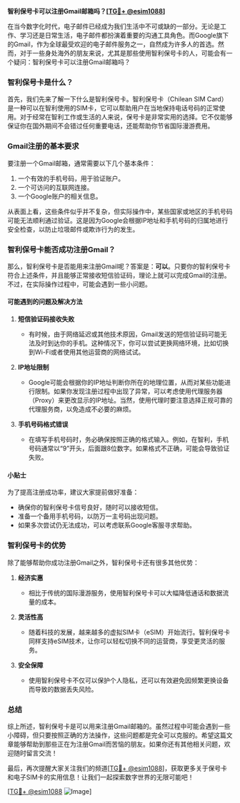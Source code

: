 **智利保号卡可以注册Gmail邮箱吗？[[TG💪+ @esim1088](https://t.me/s/esim1088)]**

在当今数字化时代，电子邮件已经成为我们生活中不可或缺的一部分。无论是工作、学习还是日常生活，电子邮件都扮演着重要的沟通工具角色。而Google旗下的Gmail，作为全球最受欢迎的电子邮件服务之一，自然成为许多人的首选。然而，对于一些身处海外的朋友来说，尤其是那些使用智利保号卡的人，可能会有一个疑问：智利保号卡可以注册Gmail邮箱吗？

### 智利保号卡是什么？

首先，我们先来了解一下什么是智利保号卡。智利保号卡（Chilean SIM Card）是一种可以在智利使用的SIM卡，它可以帮助用户在当地保持电话号码的正常使用。对于经常在智利工作或生活的人来说，保号卡是非常实用的选择。它不仅能够保证你在国外期间不会错过任何重要电话，还能帮助你节省国际漫游费用。

### Gmail注册的基本要求

要注册一个Gmail邮箱，通常需要以下几个基本条件：
1. 一个有效的手机号码，用于验证账户。
2. 一个可访问的互联网连接。
3. 一个Google账户的相关信息。

从表面上看，这些条件似乎并不复杂，但实际操作中，某些国家或地区的手机号码可能无法顺利通过验证。这是因为Google会根据IP地址和手机号码的归属地进行安全检查，以防止垃圾邮件或欺诈行为的发生。

### 智利保号卡能否成功注册Gmail？

那么，智利保号卡是否能用来注册Gmail呢？答案是：**可以**。只要你的智利保号卡符合上述条件，并且能够正常接收短信验证码，理论上就可以完成Gmail的注册。不过，在实际操作过程中，可能会遇到一些小问题。

#### 可能遇到的问题及解决方法

1. **短信验证码接收失败**
   - 有时候，由于网络延迟或其他技术原因，Gmail发送的短信验证码可能无法及时到达你的手机。这种情况下，你可以尝试更换网络环境，比如切换到Wi-Fi或者使用其他运营商的网络试试。
   
2. **IP地址限制**
   - Google可能会根据你的IP地址判断你所在的地理位置，从而对某些功能进行限制。如果你发现注册过程中出现了异常，可以考虑使用代理服务器（Proxy）来更改显示的IP地址。当然，使用代理时要注意选择正规可靠的代理服务商，以免造成不必要的麻烦。

3. **手机号码格式错误**
   - 在填写手机号码时，务必确保按照正确的格式输入。例如，在智利，手机号码通常以“9”开头，后面跟8位数字。如果格式不正确，可能会导致验证失败。

#### 小贴士

为了提高注册成功率，建议大家提前做好准备：
- 确保你的智利保号卡信号良好，随时可以接收短信。
- 准备一个备用手机号码，以防万一主号码出现问题。
- 如果多次尝试仍无法成功，可以考虑联系Google客服寻求帮助。

### 智利保号卡的优势

除了能够帮助你成功注册Gmail之外，智利保号卡还有很多其他优势：

1. **经济实惠**
   - 相比于传统的国际漫游服务，使用智利保号卡可以大幅降低通话和数据流量的成本。
   
2. **灵活性高**
   - 随着科技的发展，越来越多的虚拟SIM卡（eSIM）开始流行。智利保号卡同样支持eSIM技术，让你可以轻松切换不同的运营商，享受更灵活的服务。

3. **安全保障**
   - 使用智利保号卡不仅可以保护个人隐私，还可以有效避免因频繁更换设备而导致的数据丢失风险。

### 总结

综上所述，智利保号卡是可以用来注册Gmail邮箱的。虽然过程中可能会遇到一些小障碍，但只要按照正确的方法操作，这些问题都是完全可以克服的。希望这篇文章能够帮助到那些正在为注册Gmail而苦恼的朋友。如果你还有其他相关问题，欢迎随时留言交流！

最后，再次提醒大家关注我们的频道[[TG💪+ @esim1088](https://t.me/s/esim1088)]，获取更多关于保号卡和电子SIM卡的实用信息！让我们一起探索数字世界的无限可能吧！

[[TG💪+ @esim1088](https://t.me/s/esim1088) ![Image](https://i.postimg.cc/4NQfJmqS/Snipaste-2025-05-13-00-14-12.png)]